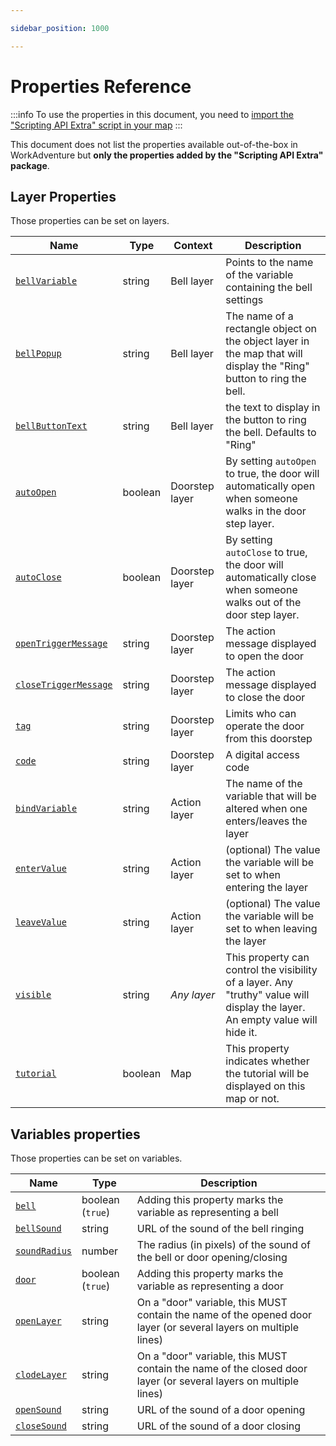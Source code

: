 ```yaml
---

sidebar_position: 1000

---
```


# Properties Reference

:::info
To use the properties in this document, you need to [import the "Scripting API Extra" script in your map](/developer/map-scripting/scripting-api-extra/#importing-the-extended-features)
:::

This document does not list the properties available out-of-the-box in WorkAdventure but **only the properties added
by the "Scripting API Extra" package**.

## Layer Properties

Those properties can be set on layers.

| Name                                                                      | Type    | Context        | Description                                                                                                                  |
|---------------------------------------------------------------------------|---------|----------------|------------------------------------------------------------------------------------------------------------------------------|
| [`bellVariable`](bells#the-bell-display-layer)                         | string  | Bell layer     | Points to the name of the variable containing the bell settings                                                              |
| [`bellPopup`](bells#adding-a-bell-button)                              | string  | Bell layer     | The name of a rectangle object on the object layer in the map that will display the "Ring" button to ring the bell.          |
| [`bellButtonText`](bells#adding-a-bell-button)                         | string  | Bell layer     | the text to display in the button to ring the bell. Defaults to "Ring"                                                       |
| [`autoOpen`](doors#automatically-vs-manually-opening-the-door)         | boolean | Doorstep layer | By setting `autoOpen` to true, the door will automatically open when someone walks in the door step layer.                   |
| [`autoClose`](doors#automatically-vs-manually-opening-the-door)        | boolean | Doorstep layer | By setting `autoClose` to true, the door will automatically close when someone walks out of the door step layer.             |
| [`openTriggerMessage`](doors#configuring-the-openclose-door-message)   | string  | Doorstep layer | The action message displayed to open the door                                                                                |
| [`closeTriggerMessage`](doors#configuring-the-openclose-door-message)  | string  | Doorstep layer | The action message displayed to close the door                                                                               |
| [`tag`](doors#limiting-who-can-openclose-the-door)                     | string  | Doorstep layer | Limits who can operate the door from this doorstep                                                                           |
| [`code`](doors#setting-a-digital-code-access-on-your-door)             | string  | Doorstep layer | A digital access code                                                                                                        |
| [`bindVariable`](generic-action-layers)                                | string  | Action layer   | The name of the variable that will be altered when one enters/leaves the layer                                               |
| [`enterValue`](generic-action-layers)                                  | string  | Action layer   | (optional) The value the variable will be set to when entering the layer                                                     |
| [`leaveValue`](generic-action-layers)                                  | string  | Action layer   | (optional) The value the variable will be set to when leaving the layer                                                      |
| [`visible`](variable-to-property-binding#the-special-visible-property) | string  | *Any layer*    | This property can control the visibility of a layer. Any "truthy" value will display the layer. An empty value will hide it. |
| [`tutorial`](tutorial)                                                 | boolean | Map            | This property indicates whether the tutorial will be displayed on this map or not.                                           |

## Variables properties

Those properties can be set on variables.

Name                    |  Type              | Description
------------------------|--------------------|-----------------------
[`bell`](bells#the-bell-variable)               | boolean (`true`)   | Adding this property marks the variable as representing a bell
[`bellSound`](bells#the-bell-variable)          | string             | URL of the sound of the bell ringing
[`soundRadius`](bells#the-bell-variable)        | number             | The radius (in pixels) of the sound of the bell or door opening/closing
[`door`](doors#the-door-variable)               | boolean (`true`)   | Adding this property marks the variable as representing a door
[`openLayer`](doors#the-door-variable)          | string             | On a "door" variable, this MUST contain the name of the opened door layer (or several layers on multiple lines)
[`clodeLayer`](doors#the-door-variable)         | string             | On a "door" variable, this MUST contain the name of the closed door layer (or several layers on multiple lines)
[`openSound`](doors#opening--closing-sound)     | string             | URL of the sound of a door opening
[`closeSound`](doors#opening--closing-sound)    | string             | URL of the sound of a door closing

